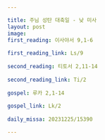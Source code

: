 ```yaml
---

title: 주님 성탄 대축일 - 낮 미사
layout: post 
image: 
first_reading: 이사야서 9,1-6 
 
first_reading_link: Ls/9
 
second_reading: 티토서 2,11-14
 
second_reading_link: Ti/2
 
gospel: 루카 2,1-14
 
gospel_link: Lk/2
 
daily_missa: 20231225/15390

---
```


